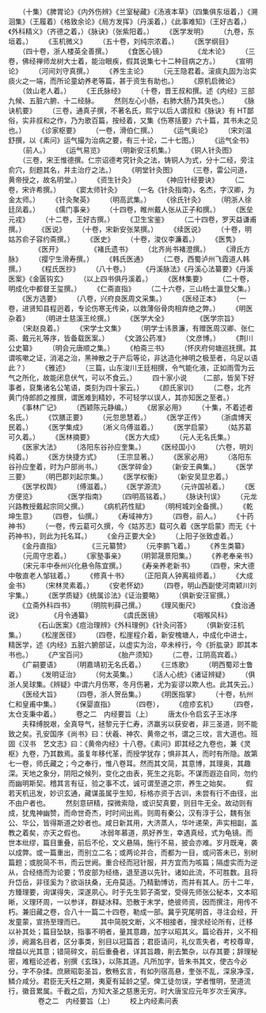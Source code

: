 <!-- { "loadSidebar": true } -->
　　（十集）《脾胃论》《内外伤辨》《兰室秘藏》《汤液本草》（四集俱东垣着，）《溯洄集》（王履着）《格致余论》《局方发挥》（丹溪着，）《此事难知》（王好古着，）《外科精义》（齐德之着，）《脉诀》（张紫阳着。）
　　《医学发明》
　　（九卷，东垣着。）
　　《玉机微义》
　　（五十卷，刘纯宗浓着。）
　　《医学纲目》
　　（四十卷，浙人楼英全善撰。）
　　《食医心镜》
　　
　　《龙木论》
　　（三卷，佛经禅师龙树大士着，能治眼疾，假其说集七十二种目病之方。）
　　《宣明论》
　　（河间刘守真撰。）
　　《养生主论》
　　（元王隐君着。滚痰丸固为治实痰火之一端，而所论童幼养老等篇，甚于资生有助也。）
　　《原机启微论》
　　（敛山老人着。）
　　《王氏脉经》
　　（十卷，晋王叔和撰。述《内经》三部九候、五脏六腑、十二经脉。
　　然则左心小肠，右肺大肠乃其失也。）
　　《脉诀机要》
　　（三卷，通真子撰，不著名氏，熙宁以后人谓叔和《脉诀》有 HT鄙俗，实非叔和之作，乃为歌百篇，按经着，又集《伤寒括要》六十篇，其书未之见也。）
　　《诊家枢要》
　　（一卷，滑伯仁撰。）
　　《运气奥论》
　　（宋刘温舒撰，以《素问》运气撮为治病之要，有三十论，二十七图。）
　　《运气全书》
　　（前人。）
　　《运气易览》
　　（明新安汪机集。）
　　《铜人针灸图》
　　（三卷，宋王惟德撰。仁宗诏德考究针灸之法，铸铜人为式，分十二经，旁注俞穴，刻题其名，并主治疗之法。）
　　《明堂针灸图》
　　（三卷，雷公问道，黄帝授之，故名明堂。）
　　《资生针灸》
　　
　　《神应针经要诀》
　　（二卷，宋许希撰。）
　　《窦太师针灸》
　　（一名《针灸指南》，名杰，字汉卿，为金太师。）
　　《针灸聚英》
　　（明高武集。）
　　《徐氏针灸》
　　（明浙人徐廷凤着。）
　　《儒门事亲》
　　（十四卷，睢州戴人张从正子和撰。）
　　《医垒元戎》
　　（十二卷，王好古撰。）
　　《卫生宝鉴》
　　（二十四卷，罗天益谦甫撰。）
　　《医说》
　　（十卷，宋新安张杲撰。）
　　《续医说》
　　（十卷，明姑苏俞子容约斋撰。）
　　《医史》
　　（十卷，浚仪李濂着。）
　　《医隽》
　　
　　《医开》
　　
　　《褚氏遗书》
　　（北齐尚书褚澄撰。）
　　《滑氏方脉》
　　（撄宁生滑寿撰。）
　　《韩氏医通》
　　（二卷，西蜀泸州飞霞道人韩 撰。）
　　《程氏医抄》
　　（八十卷。）
　　《丹溪脉法》《丹溪心法纂要》《丹溪医案》《金匮钩玄》
　　（以上四书俱丹溪着。）
　　《医林集要》
　　（二十卷，明成化中都督王玺撰。）
　　《仁斋直指》
　　（二十六卷，三山杨士瀛登父集。）
　　《医方选要》
　　（八卷，兴府良医周文采集。）
　　《医经正本》
　　（一卷，进贤知县程迥着，专论伤寒无传染，以救薄俗骨肉相弃绝之弊。）
　　《明医杂着》
　　（明进士慈溪王纶撰。）
　　《医学大全》
　　
　　《医学宗旨》
　　（宋赵良着。）
　　《宋学士文集》
　　（明学士讳景濂，有赠医周汉卿、张仁斋、戴元礼等序，皆备载医案。）
　　《文潞公药准》
　　（文彦博。）
　　《荆川公史纂》
　　（明会元唐顺之集。）
　　《柏斋三书》
　　（怀庆府何塘巡抚撰。其谓咳嗽之证，消渴之治，黑神散之于产后等论，非达造化神明之极至者，乌足以语此？）
　　《雅述》
　　（三篇，山东浚川王廷相撰，令气能化液，正如雨雪为云气之所化，故能闭息伏气，可以不食云。）
　　四十家小说
　　（二部，皆吴下好事者，裒集诸名公笔语，类刻为四十家云。）
　　《颜氏家训》
　　（二卷，北齐黄门侍郎颜之推撰，谓医难到精妙，不可轻学以误人，其亦知医之至者。）
　　《事林广记》
　　（西颖陈元静编。）
　　《居家必用》
　　（十集，不着述者名氏。）
　　《饮膳正要》
　　（元忽思慧着。）
　　《医学正传》
　　（浙虞博天民着。）
　　《医学集成》
　　（淅义乌傅滋着。）
　　《医学启蒙》
　　（姑苏葛可久着。）
　　《医林摘要》
　　
　　《医方大成》
　　（元人无名氏集。）
　　《医家大法》
　　（洛阳东谷孙应奎集。）
　　《医经国小》
　　（六卷，明刘纯着。）
　　《医方快捷方式》
　　（王宗显著。）
　　《医家必用》
　　（洛阳东谷孙应奎着，时为户部尚书。）
　　《医学碎金》
　　（新安王典集。）
　　《医学三要》
　　（明巴郡刘起宗集。）
　　《医学权衡》
　　（新安吴显忠着。）
　　《医学权舆》
　　（傅滋着。）
　　《医学源流》
　　（元许国祯着。）
　　《医方便览》
　　
　　《医学指南》
　　（四明高铭着。）
　　《脉诀刊误》
　　（元龙兴路教授戴起宗同父撰。）
　　《病机药性赋》
　　（明柯城刘全备撰。）
　　《乾坤生意》
　　（四卷， 仙撰。）
　　《寿域神方》
　　（四卷，前人。）
　　《十药神书》
　　（一卷，传云葛可久撰，今《姑苏志》载可久着《医学启蒙》而无《十药神书》，则此为托名耳。）
　　《金丹正要大全》
　　（上阳子张致虚着。）
　　《金丹直指》
　　
　　《三元纂赞》
　　（元李鹏飞着。）
　　《养生类纂》
　　（元周守忠着。）
　　《家塾事亲》
　　（明郭晟景阳集。）
　　《养老奉亲书》
　　（宋元丰中泰州兴化悬令陈宜撰。）
　　《寿亲养老新书》
　　（四卷，宋大德中敬直老人邹铉着。）
　　《修真十书》
　　（正阳真人钟离祖师着。）
　　《大成金书》
　　（宋林灵素着。）
　　《安老怀幼》
　　（四卷，明山西副使河南颖川刘宇集。）
　　《医学质疑》《统属诊法》《证治要略》
　　（俱新安汪宦撰。）
　　《立斋外科四书》
　　（明院判薛己撰。）
　　《理风衡尺》
　　
　　《食治通说》
　　
　　《月令通纂》
　　
　　《虞氏医镜》
　　
　　《咽喉风科》
　　
　　《石山医案》《痘治理辨》《外科理例》《针灸问答》
　　（俱新安汪机集。）
　　《松崖医径》
　　（四卷，松崖程介着，新安槐塘人，中成化中进士，精医学，述《内经》五脏六腑部证，以虚实为治，卒未梓行，今《折肱录》即其本书也。）
　　《产宝百问》
　　
　　《胎产须知》
　　（二卷，江阴高宾着。）
　　《广嗣要语》
　　（明嘉靖初无名氏着。）
　　《三炼歌》
　　（明西蜀邓士鲁着。）
　　《发明证治》
　　（何太英集。）
　　《活人心统》《诸证辨疑》
　　（俱浙人吴球集。《辨疑》中谓六月伤寒，冬月伤暑，尤为妄谬以欺人也。此其失云。）
　　《医经大旨》
　　（四卷，浙人贺岳集。）
　　《明医指掌》
　　（十卷，杭州仁和皇甫中集。）
　　《保婴直指》
　　 （四卷），
　　《痘疹玄机》
　　（四卷，太仓支秉中着。）
　　卷之二　内经要旨（上）
　　唐太仆令启玄子王冰序
　　夫释缚脱艰，全真导气，拯黎元于仁寿，济羸劣以获安者，非三圣道，则不能致之矣。孔安国序《尚书》曰：伏羲、神农、黄帝之书，谓之三坟，言大道也。班固《汉书　艺文志》曰：《黄帝内经》十八卷。《素问》即其经之九卷也，兼《灵枢》九卷，乃其数焉。虽复年移代革，而授学犹存；惧非其人，而时有所隐。故第七一卷，师氏藏之；今之奉行，惟八卷耳。然而其文简，其意博，其理奥，其趣深。天地之象分，阴阳之候列，变化之由表，死生之兆彰。不谋而遐迩自同，勿约而幽明斯契。稽其言有征，验之事不忒，诚可谓至道之宗，养生之始矣。
　　假若天机迅发，妙识玄通，藏谋虽属乎生知，标格亦资于古训，未尝有行不由径，出不由户者也。
　　然刻意研精，探微索隐，或识契真要，则目牛无全。故动则有成，犹鬼神幽赞，而命世奇杰，时时间出焉。则周有秦公，汉有淳于公，魏有张公、华公，皆得斯道之妙者也。咸日新其用，大济蒸人，华叶递荣，声实相副，盖教之着矣，亦天之假也。
　　冰弱年慕道，夙好养生，幸遇真经，式为龟镜。而世本纰缪，篇目重叠，前后不伦，文义悬隔，施行不易，披会亦难。岁月既淹，袭以成弊。或一篇重出，而别立二名；或两论并合，而都为一目，或问答未已，别树篇题；或脱简不书，而云世阙。重合经而冠针服，并方宜而为咳篇；隔虚实而为逆从，合经络而为论要；节皮部为经络，退至道以先针。诸如此流，不可胜数。且将升岱岳，非径奚为？欲诣扶桑，无舟莫适。乃精勤博访，而并有其人。历十二年，方臻理要，询谋得失，深遂夙心。时于先生郭子斋堂，受得先师张公秘本，文本昭晰，义理环周，一以参详，群疑冰释。恐散于末学，绝彼师资，因而撰注，用传不朽。兼旧藏之卷，合八十一篇二十四卷，勒成一部。冀乎究尾明首，寻注会经，开发童蒙，宣扬至理而已。
　　其中简脱文断，义不相接者，搜求经论所有，迁移以补其处；篇目坠缺，指事不明者，量其意趣，加字以昭其义。篇论吞并，义不相涉，阙漏名目者，区分事类，别目以冠篇首；君臣请问，礼仪乖失者，考校尊卑，增益以光其意；错简碎文，前后重叠者，详其旨趣，削去繁杂，以存其要；辞理秘密，难粗论述者，别撰《玄珠》，以陈其道。凡所加字，皆朱书其文，使古今必分，字不杂揉。庶厥昭彰圣旨，敷畅玄言，有如列宿高悬，奎张不乱，深泉净滢，鳞介咸分。君臣无夭枉之期，夷夏有延龄之望。俾工徒勿误，学者惟明，至道流行，徽音累属。千截之后，方知大圣之慈惠无穷。时大唐宝应元年岁次壬寅序。
　　
　　卷之二　内经要旨（上）
　　校上内经素问表
